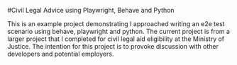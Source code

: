 #Civil Legal Advice using Playwright, Behave and Python

This is an example project demonstrating I approached writing an e2e test scenario using behave, playwright and python. 
The current project is from a larger project that I completed for civil legal aid eligibility at the Ministry of Justice. 
The intention for this project is to provoke discussion with other developers and potential employers.
